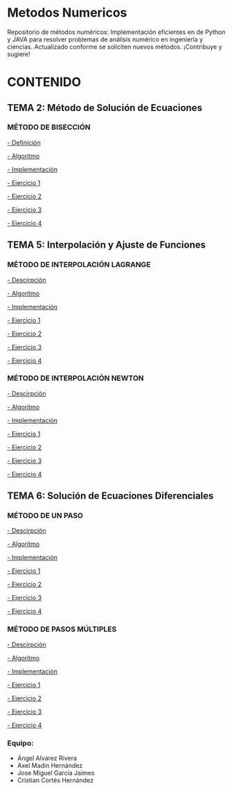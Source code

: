 # Metodos Numericos
 Repositorio de métodos numéricos: Implementación eficientes en de Python y JAVA para resolver problemas de análisis numérico en ingeniería y ciencias. Actualizado conforme se soliciten nuevos métodos. ¡Contribuye y sugiere!

# CONTENIDO

## TEMA 2: Método de Solución de Ecuaciones

### MÉTODO DE BISECCIÓN

[- Definición](TEMA_2/Método%20de%20Bisección/Definición.md)

[- Algoritmo](TEMA_2/Método%20de%20Bisección/Algoritmo.md)

[- Implementación](TEMA_2/Método%20de%20Bisección/Implementación.java)

[- Ejercicio 1](TEMA_2/Método%20de%20Bisección/Ejercicio_1.md)

[- Ejercicio 2](TEMA_2/Método%20de%20Bisección/Ejercicio_2.md)

[- Ejercicio 3](TEMA_2/Método%20de%20Bisección/Ejercicio_3.md)

[- Ejercicio 4](TEMA_2/Método%20de%20Bisección/Ejercicio_4.md)

## TEMA 5: Interpolación y Ajuste de Funciones

### MÉTODO DE INTERPOLACIÓN LAGRANGE

[- Descirpción](TEMA_5/Interpolación%20Lagrange/Descripción.md)

[- Algoritmo](TEMA_5/Interpolación%20Lagrange/Algoritmo.md)

[- Implementación](TEMA_5/Interpolación%20Lagrange/Implementación.md)

[- Ejercicio 1](TEMA_5/Interpolación%20Lagrange/Ejercicio%201.md)

[- Ejercicio 2](TEMA_5/Interpolación%20Lagrange/Ejercicio%202.md)

[- Ejercicio 3](TEMA_5/Interpolación%20Lagrange/Ejercicio%203.md)

[- Ejercicio 4](TEMA_5/Interpolación%20Lagrange/Ejercicio%204.md)


### MÉTODO DE INTERPOLACIÓN NEWTON

[- Descirpción](TEMA_5/Interpolación%20Newton/Descripción.md)

[- Algoritmo](TEMA_5/Interpolación%20Newton/Algoritmo.md)

[- Implementación](TEMA_5/Interpolación%20Newton/Implementación.md)

[- Ejercicio 1](TEMA_5/Interpolación%20Newton/Ejercicio%201.md)

[- Ejercicio 2](TEMA_5/Interpolación%20Newton/Ejercicio%202.md)

[- Ejercicio 3](TEMA_5/Interpolación%20Newton/Ejercicio%203.md)

[- Ejercicio 4](TEMA_5/Interpolación%20Newton/Ejercicio%204.md)



## TEMA 6: Solución de Ecuaciones Diferenciales

### MÉTODO DE UN PASO

[- Descirpción](TEMA_6/Método%20de%20un%20paso/Descripción.md)

[- Algoritmo](TEMA_6/Método%20de%20un%20paso/Algoritmo.md)

[- Implementación](TEMA_6/Método%20de%20un%20paso/Implementación.md)

[- Ejercicio 1](TEMA_6/Método%20de%20un%20paso/Ejercicio%201.md)

[- Ejercicio 2](TEMA_6/Método%20de%20un%20paso/Ejercicio%202.md)

[- Ejercicio 3](TEMA_6/Método%20de%20un%20paso/Ejercicio%203.md)

[- Ejercicio 4](TEMA_6/Método%20de%20un%20paso/Ejercicio%204.md)


### MÉTODO DE PASOS MÚLTIPLES

[- Descirpción](TEMA_6/Métodos%20de%20pasos%20múltiples/Descripción.md)

[- Algoritmo](TEMA_6/Métodos%20de%20pasos%20múltiples/Algoritmo.md)

[- Implementación](TEMA_6/Métodos%20de%20pasos%20múltiples/Implementación.md)

[- Ejercicio 1](TEMA_6/Métodos%20de%20pasos%20múltiples/Ejercicio%201.md)

[- Ejercicio 2](TEMA_6/Métodos%20de%20pasos%20múltiples/Ejercicio%202.md)

[- Ejercicio 3](TEMA_6/Métodos%20de%20pasos%20múltiples/Ejercicio%203.md)

[- Ejercicio 4](TEMA_6/Métodos%20de%20pasos%20múltiples/Ejercicio%204.md)

### Equipo: 
- Ángel Alvarez Rivera
- Axel Madin Hernández
- Jose Miguel García Jaimes
- Cristian Cortés Hernández
